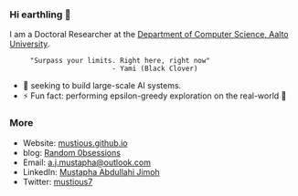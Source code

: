### Hi earthling 👋
I am a Doctoral Researcher at the [Department of Computer Science, Aalto University](https://www.aalto.fi/en/department-of-computer-science).

         "Surpass your limits. Right here, right now" 
                             - Yami (Black Clover)

- 🔭 seeking to build large-scale AI systems.
- ⚡ Fun fact: performing epsilon-greedy exploration on the real-world  👻
### More
+ Website: [mustious.github.io](https://mustious.github.io/)
+ blog: [Random 0bsessions](https://mustious.github.io/blog/)
+ Email: a.j.mustapha@outlook.com
+ LinkedIn: [Mustapha Abdullahi Jimoh](https://www.linkedin.com/in/mustaphaabdullahi/)
+ Twitter: [mustious7](https://twitter.com/mustious7)
